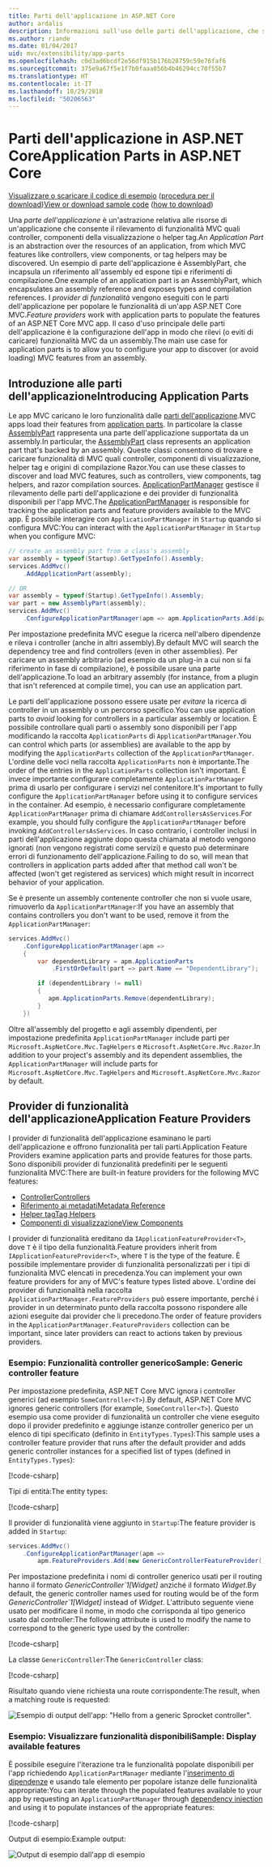 ```yaml
---
title: Parti dell'applicazione in ASP.NET Core
author: ardalis
description: Informazioni sull'uso delle parti dell'applicazione, che sono astrazioni relative alle risorse di un'app, per rilevare o evitare di caricare funzionalità da un assembly.
ms.author: riande
ms.date: 01/04/2017
uid: mvc/extensibility/app-parts
ms.openlocfilehash: c0d3ad6bcdf2e56df915b176b28759c59e76faf6
ms.sourcegitcommit: 375e9a67f5e1f7b0faaa056b4b46294cc70f55b7
ms.translationtype: HT
ms.contentlocale: it-IT
ms.lasthandoff: 10/29/2018
ms.locfileid: "50206563"
---
```

# <a name="application-parts-in-aspnet-core"></a><span data-ttu-id="bf3dc-103">Parti dell'applicazione in ASP.NET Core</span><span class="sxs-lookup"><span data-stu-id="bf3dc-103">Application Parts in ASP.NET Core</span></span>

<span data-ttu-id="bf3dc-104">[Visualizzare o scaricare il codice di esempio](https://github.com/aspnet/Docs/tree/master/aspnetcore/mvc/advanced/app-parts/sample) ([procedura per il download](xref:index#how-to-download-a-sample))</span><span class="sxs-lookup"><span data-stu-id="bf3dc-104">[View or download sample code](https://github.com/aspnet/Docs/tree/master/aspnetcore/mvc/advanced/app-parts/sample) ([how to download](xref:index#how-to-download-a-sample))</span></span>

<span data-ttu-id="bf3dc-105">Una *parte dell'applicazione* è un'astrazione relativa alle risorse di un'applicazione che consente il rilevamento di funzionalità MVC quali controller, componenti della visualizzazione o helper tag.</span><span class="sxs-lookup"><span data-stu-id="bf3dc-105">An *Application Part* is an abstraction over the resources of an application, from which MVC features like controllers, view components, or tag helpers may be discovered.</span></span> <span data-ttu-id="bf3dc-106">Un esempio di parte dell'applicazione è AssemblyPart, che incapsula un riferimento all'assembly ed espone tipi e riferimenti di compilazione.</span><span class="sxs-lookup"><span data-stu-id="bf3dc-106">One example of an application part is an AssemblyPart, which encapsulates an assembly reference and exposes types and compilation references.</span></span> <span data-ttu-id="bf3dc-107">I *provider di funzionalità* vengono eseguiti con le parti dell'applicazione per popolare le funzionalità di un'app ASP.NET Core MVC.</span><span class="sxs-lookup"><span data-stu-id="bf3dc-107">*Feature providers* work with application parts to populate the features of an ASP.NET Core MVC app.</span></span> <span data-ttu-id="bf3dc-108">Il caso d'uso principale delle parti dell'applicazione è la configurazione dell'app in modo che rilevi (o eviti di caricare) funzionalità MVC da un assembly.</span><span class="sxs-lookup"><span data-stu-id="bf3dc-108">The main use case for application parts is to allow you to configure your app to discover (or avoid loading) MVC features from an assembly.</span></span>

## <a name="introducing-application-parts"></a><span data-ttu-id="bf3dc-109">Introduzione alle parti dell'applicazione</span><span class="sxs-lookup"><span data-stu-id="bf3dc-109">Introducing Application Parts</span></span>

<span data-ttu-id="bf3dc-110">Le app MVC caricano le loro funzionalità dalle [parti dell'applicazione](/dotnet/api/microsoft.aspnetcore.mvc.applicationparts.applicationpart).</span><span class="sxs-lookup"><span data-stu-id="bf3dc-110">MVC apps load their features from [application parts](/dotnet/api/microsoft.aspnetcore.mvc.applicationparts.applicationpart).</span></span> <span data-ttu-id="bf3dc-111">In particolare la classe [AssemblyPart](/dotnet/api/microsoft.aspnetcore.mvc.applicationparts.assemblypart#Microsoft_AspNetCore_Mvc_ApplicationParts_AssemblyPart) rappresenta una parte dell'applicazione supportata da un assembly.</span><span class="sxs-lookup"><span data-stu-id="bf3dc-111">In particular, the [AssemblyPart](/dotnet/api/microsoft.aspnetcore.mvc.applicationparts.assemblypart#Microsoft_AspNetCore_Mvc_ApplicationParts_AssemblyPart) class represents an application part that's backed by an assembly.</span></span> <span data-ttu-id="bf3dc-112">Queste classi consentono di trovare e caricare funzionalità di MVC quali controller, componenti di visualizzazione, helper tag e origini di compilazione Razor.</span><span class="sxs-lookup"><span data-stu-id="bf3dc-112">You can use these classes to discover and load MVC features, such as controllers, view components, tag helpers, and razor compilation sources.</span></span> <span data-ttu-id="bf3dc-113">[ApplicationPartManager](/dotnet/api/microsoft.aspnetcore.mvc.applicationparts.applicationpartmanager) gestisce il rilevamento delle parti dell'applicazione e dei provider di funzionalità disponibili per l'app MVC.</span><span class="sxs-lookup"><span data-stu-id="bf3dc-113">The [ApplicationPartManager](/dotnet/api/microsoft.aspnetcore.mvc.applicationparts.applicationpartmanager) is responsible for tracking the application parts and feature providers available to the MVC app.</span></span> <span data-ttu-id="bf3dc-114">È possibile interagire con `ApplicationPartManager` in `Startup` quando si configura MVC:</span><span class="sxs-lookup"><span data-stu-id="bf3dc-114">You can interact with the `ApplicationPartManager` in `Startup` when you configure MVC:</span></span>

```csharp
// create an assembly part from a class's assembly
var assembly = typeof(Startup).GetTypeInfo().Assembly;
services.AddMvc()
    .AddApplicationPart(assembly);

// OR
var assembly = typeof(Startup).GetTypeInfo().Assembly;
var part = new AssemblyPart(assembly);
services.AddMvc()
    .ConfigureApplicationPartManager(apm => apm.ApplicationParts.Add(part));
```

<span data-ttu-id="bf3dc-115">Per impostazione predefinita MVC esegue la ricerca nell'albero dipendenze e rileva i controller (anche in altri assembly).</span><span class="sxs-lookup"><span data-stu-id="bf3dc-115">By default MVC will search the dependency tree and find controllers (even in other assemblies).</span></span> <span data-ttu-id="bf3dc-116">Per caricare un assembly arbitrario (ad esempio da un plug-in a cui non si fa riferimento in fase di compilazione), è possibile usare una parte dell'applicazione.</span><span class="sxs-lookup"><span data-stu-id="bf3dc-116">To load an arbitrary assembly (for instance, from a plugin that isn't referenced at compile time), you can use an application part.</span></span>

<span data-ttu-id="bf3dc-117">Le parti dell'applicazione possono essere usate per *evitare* la ricerca di controller in un assembly o un percorso specifico.</span><span class="sxs-lookup"><span data-stu-id="bf3dc-117">You can use application parts to *avoid* looking for controllers in a particular assembly or location.</span></span> <span data-ttu-id="bf3dc-118">È possibile controllare quali parti o assembly sono disponibili per l'app modificando la raccolta `ApplicationParts` di `ApplicationPartManager`.</span><span class="sxs-lookup"><span data-stu-id="bf3dc-118">You can control which parts (or assemblies) are available to the app by modifying the `ApplicationParts` collection of the `ApplicationPartManager`.</span></span> <span data-ttu-id="bf3dc-119">L'ordine delle voci nella raccolta `ApplicationParts` non è importante.</span><span class="sxs-lookup"><span data-stu-id="bf3dc-119">The order of the entries in the `ApplicationParts` collection isn't important.</span></span> <span data-ttu-id="bf3dc-120">È invece importante configurare completamente `ApplicationPartManager` prima di usarlo per configurare i servizi nel contenitore.</span><span class="sxs-lookup"><span data-stu-id="bf3dc-120">It's important to fully configure the `ApplicationPartManager` before using it to configure services in the container.</span></span> <span data-ttu-id="bf3dc-121">Ad esempio, è necessario configurare completamente `ApplicationPartManager` prima di chiamare `AddControllersAsServices`.</span><span class="sxs-lookup"><span data-stu-id="bf3dc-121">For example, you should fully configure the `ApplicationPartManager` before invoking `AddControllersAsServices`.</span></span> <span data-ttu-id="bf3dc-122">In caso contrario, i controller inclusi in parti dell'applicazione aggiunte dopo questa chiamata al metodo vengono ignorati (non vengono registrati come servizi) e questo può determinare errori di funzionamento dell'applicazione.</span><span class="sxs-lookup"><span data-stu-id="bf3dc-122">Failing to do so, will mean that controllers in application parts added after that method call won't be affected (won't get registered as services) which might result in incorrect behavior of your application.</span></span>

<span data-ttu-id="bf3dc-123">Se è presente un assembly contenente controller che non si vuole usare, rimuoverlo da `ApplicationPartManager`:</span><span class="sxs-lookup"><span data-stu-id="bf3dc-123">If you have an assembly that contains controllers you don't want to be used, remove it from the `ApplicationPartManager`:</span></span>

```csharp
services.AddMvc()
    .ConfigureApplicationPartManager(apm =>
    {
        var dependentLibrary = apm.ApplicationParts
            .FirstOrDefault(part => part.Name == "DependentLibrary");

        if (dependentLibrary != null)
        {
           apm.ApplicationParts.Remove(dependentLibrary);
        }
    })
```

<span data-ttu-id="bf3dc-124">Oltre all'assembly del progetto e agli assembly dipendenti, per impostazione predefinita `ApplicationPartManager` include parti per `Microsoft.AspNetCore.Mvc.TagHelpers` e `Microsoft.AspNetCore.Mvc.Razor`.</span><span class="sxs-lookup"><span data-stu-id="bf3dc-124">In addition to your project's assembly and its dependent assemblies, the `ApplicationPartManager` will include parts for `Microsoft.AspNetCore.Mvc.TagHelpers` and `Microsoft.AspNetCore.Mvc.Razor` by default.</span></span>

## <a name="application-feature-providers"></a><span data-ttu-id="bf3dc-125">Provider di funzionalità dell'applicazione</span><span class="sxs-lookup"><span data-stu-id="bf3dc-125">Application Feature Providers</span></span>

<span data-ttu-id="bf3dc-126">I provider di funzionalità dell'applicazione esaminano le parti dell'applicazione e offrono funzionalità per tali parti.</span><span class="sxs-lookup"><span data-stu-id="bf3dc-126">Application Feature Providers examine application parts and provide features for those parts.</span></span> <span data-ttu-id="bf3dc-127">Sono disponibili provider di funzionalità predefiniti per le seguenti funzionalità MVC:</span><span class="sxs-lookup"><span data-stu-id="bf3dc-127">There are built-in feature providers for the following MVC features:</span></span>

* [<span data-ttu-id="bf3dc-128">Controller</span><span class="sxs-lookup"><span data-stu-id="bf3dc-128">Controllers</span></span>](/dotnet/api/microsoft.aspnetcore.mvc.controllers.controllerfeatureprovider)
* [<span data-ttu-id="bf3dc-129">Riferimento ai metadati</span><span class="sxs-lookup"><span data-stu-id="bf3dc-129">Metadata Reference</span></span>](/dotnet/api/microsoft.aspnetcore.mvc.razor.compilation.metadatareferencefeatureprovider)
* [<span data-ttu-id="bf3dc-130">Helper tag</span><span class="sxs-lookup"><span data-stu-id="bf3dc-130">Tag Helpers</span></span>](/dotnet/api/microsoft.aspnetcore.mvc.razor.taghelpers.taghelperfeatureprovider)
* [<span data-ttu-id="bf3dc-131">Componenti di visualizzazione</span><span class="sxs-lookup"><span data-stu-id="bf3dc-131">View Components</span></span>](/dotnet/api/microsoft.aspnetcore.mvc.viewcomponents.viewcomponentfeatureprovider)

<span data-ttu-id="bf3dc-132">I provider di funzionalità ereditano da `IApplicationFeatureProvider<T>`, dove `T` è il tipo della funzionalità.</span><span class="sxs-lookup"><span data-stu-id="bf3dc-132">Feature providers inherit from `IApplicationFeatureProvider<T>`, where `T` is the type of the feature.</span></span> <span data-ttu-id="bf3dc-133">È possibile implementare provider di funzionalità personalizzati per i tipi di funzionalità MVC elencati in precedenza.</span><span class="sxs-lookup"><span data-stu-id="bf3dc-133">You can implement your own feature providers for any of MVC's feature types listed above.</span></span> <span data-ttu-id="bf3dc-134">L'ordine dei provider di funzionalità nella raccolta `ApplicationPartManager.FeatureProviders` può essere importante, perché i provider in un determinato punto della raccolta possono rispondere alle azioni eseguite dai provider che li precedono.</span><span class="sxs-lookup"><span data-stu-id="bf3dc-134">The order of feature providers in the `ApplicationPartManager.FeatureProviders` collection can be important, since later providers can react to actions taken by previous providers.</span></span>

### <a name="sample-generic-controller-feature"></a><span data-ttu-id="bf3dc-135">Esempio: Funzionalità controller generico</span><span class="sxs-lookup"><span data-stu-id="bf3dc-135">Sample: Generic controller feature</span></span>

<span data-ttu-id="bf3dc-136">Per impostazione predefinita, ASP.NET Core MVC ignora i controller generici (ad esempio `SomeController<T>`).</span><span class="sxs-lookup"><span data-stu-id="bf3dc-136">By default, ASP.NET Core MVC ignores generic controllers (for example, `SomeController<T>`).</span></span> <span data-ttu-id="bf3dc-137">Questo esempio usa come provider di funzionalità un controller che viene eseguito dopo il provider predefinito e aggiunge istanze controller generico per un elenco di tipi specificato (definito in `EntityTypes.Types`):</span><span class="sxs-lookup"><span data-stu-id="bf3dc-137">This sample uses a controller feature provider that runs after the default provider and adds generic controller instances for a specified list of types (defined in `EntityTypes.Types`):</span></span>

[!code-csharp[](./app-parts/sample/AppPartsSample/GenericControllerFeatureProvider.cs?highlight=13&range=18-36)]

<span data-ttu-id="bf3dc-138">Tipi di entità:</span><span class="sxs-lookup"><span data-stu-id="bf3dc-138">The entity types:</span></span>

[!code-csharp[](./app-parts/sample/AppPartsSample/Model/EntityTypes.cs?range=6-16)]

<span data-ttu-id="bf3dc-139">Il provider di funzionalità viene aggiunto in `Startup`:</span><span class="sxs-lookup"><span data-stu-id="bf3dc-139">The feature provider is added in `Startup`:</span></span>

```csharp
services.AddMvc()
    .ConfigureApplicationPartManager(apm => 
        apm.FeatureProviders.Add(new GenericControllerFeatureProvider()));
```

<span data-ttu-id="bf3dc-140">Per impostazione predefinita i nomi di controller generico usati per il routing hanno il formato *GenericController\`1[Widget]* anziché il formato *Widget*.</span><span class="sxs-lookup"><span data-stu-id="bf3dc-140">By default, the generic controller names used for routing would be of the form *GenericController\`1[Widget]* instead of *Widget*.</span></span> <span data-ttu-id="bf3dc-141">L'attributo seguente viene usato per modificare il nome, in modo che corrisponda al tipo generico usato dal controller:</span><span class="sxs-lookup"><span data-stu-id="bf3dc-141">The following attribute is used to modify the name to correspond to the generic type used by the controller:</span></span>

[!code-csharp[](./app-parts/sample/AppPartsSample/GenericControllerNameConvention.cs)]

<span data-ttu-id="bf3dc-142">La classe `GenericController`:</span><span class="sxs-lookup"><span data-stu-id="bf3dc-142">The `GenericController` class:</span></span>

[!code-csharp[](./app-parts/sample/AppPartsSample/GenericController.cs?highlight=5-6)]

<span data-ttu-id="bf3dc-143">Risultato quando viene richiesta una route corrispondente:</span><span class="sxs-lookup"><span data-stu-id="bf3dc-143">The result, when a matching route is requested:</span></span>

![Esempio di output dell'app: "Hello from a generic Sprocket controller".](app-parts/_static/generic-controller.png)

### <a name="sample-display-available-features"></a><span data-ttu-id="bf3dc-145">Esempio: Visualizzare funzionalità disponibili</span><span class="sxs-lookup"><span data-stu-id="bf3dc-145">Sample: Display available features</span></span>

<span data-ttu-id="bf3dc-146">È possibile eseguire l'iterazione tra le funzionalità popolate disponibili per l'app richiedendo `ApplicationPartManager` mediante l'[inserimento di dipendenze](../../fundamentals/dependency-injection.md) e usando tale elemento per popolare istanze delle funzionalità appropriate:</span><span class="sxs-lookup"><span data-stu-id="bf3dc-146">You can iterate through the populated features available to your app by requesting an `ApplicationPartManager` through [dependency injection](../../fundamentals/dependency-injection.md) and using it to populate instances of the appropriate features:</span></span>

[!code-csharp[](./app-parts/sample/AppPartsSample/Controllers/FeaturesController.cs?highlight=16,25-27)]

<span data-ttu-id="bf3dc-147">Output di esempio:</span><span class="sxs-lookup"><span data-stu-id="bf3dc-147">Example output:</span></span>

![Output di esempio dall'app di esempio](app-parts/_static/available-features.png)
